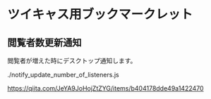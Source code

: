 # ツイキャス用ブックマークレット

## 閲覧者数更新通知

閲覧者が増えた時にデスクトップ通知します。

./notify_update_number_of_listeners.js

https://qiita.com/JeYA9JoHojZtZYG/items/b404178dde49a1422470


